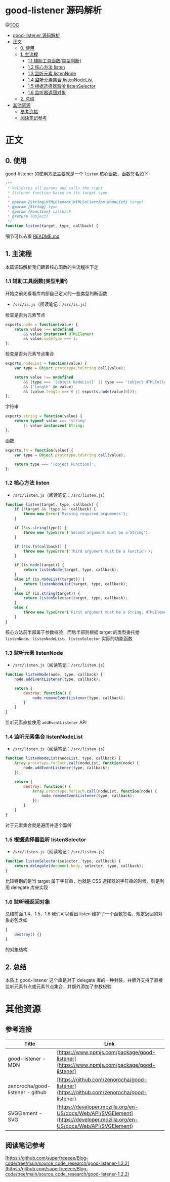 # good-listener 源码解析

@[TOC](文章目录)

<!-- TOC -->

- [good-listener 源码解析](#good-listener-源码解析)
- [正文](#正文)
  - [0. 使用](#0-使用)
  - [1. 主流程](#1-主流程)
    - [1.1 辅助工具函数(类型判断)](#11-辅助工具函数类型判断)
    - [1.2 核心方法 listen](#12-核心方法-listen)
    - [1.3 监听元素 listenNode](#13-监听元素-listennode)
    - [1.4 监听元素集合 listenNodeList](#14-监听元素集合-listennodelist)
    - [1.5 根据选择器监听 listenSelector](#15-根据选择器监听-listenselector)
    - [1.6 监听器返回对象](#16-监听器返回对象)
  - [2. 总结](#2-总结)
- [其他资源](#其他资源)
  - [参考连接](#参考连接)
  - [阅读笔记参考](#阅读笔记参考)

<!-- /TOC -->

# 正文

## 0. 使用

good-listener 的使用方法主要就是一个 `listen` 核心函数，函数签名如下

```js
/**
 * Validates all params and calls the right
 * listener function based on its target type.
 *
 * @param {String|HTMLElement|HTMLCollection|NodeList} target
 * @param {String} type
 * @param {Function} callback
 * @return {Object}
 */
function listen(target, type, callback) {
```

细节可以去看 [README.md](https://www.npmjs.com/package/good-listener)

## 1. 主流程

本篇源码解析我们跟着核心函数的主流程往下走

### 1.1 辅助工具函数(类型判断)

开始之前先看看库内部自己定义的一些类型判断函数

- `/src/is.js`（阅读笔记：`/src/is.js`）

检查是否为元素节点

```js
exports.node = function(value) {
    return value !== undefined
        && value instanceof HTMLElement
        && value.nodeType === 1;
};
```

检查是否为元素节点集合

```js
exports.nodeList = function(value) {
    var type = Object.prototype.toString.call(value);

    return value !== undefined
        && (type === '[object NodeList]' || type === '[object HTMLCollection]')
        && ('length' in value)
        && (value.length === 0 || exports.node(value[0]));
};
```

字符串

```js
exports.string = function(value) {
    return typeof value === 'string'
        || value instanceof String;
};
```

函数

```js
exports.fn = function(value) {
    var type = Object.prototype.toString.call(value);

    return type === '[object Function]';
};
```

### 1.2 核心方法 listen

- `/src/listen.js`（阅读笔记：`/src/listen.js`）

```js
function listen(target, type, callback) {
    if (!target && !type && !callback) {
        throw new Error('Missing required arguments');
    }

    if (!is.string(type)) {
        throw new TypeError('Second argument must be a String');
    }

    if (!is.fn(callback)) {
        throw new TypeError('Third argument must be a Function');
    }

    if (is.node(target)) {
        return listenNode(target, type, callback);
    }
    else if (is.nodeList(target)) {
        return listenNodeList(target, type, callback);
    }
    else if (is.string(target)) {
        return listenSelector(target, type, callback);
    }
    else {
        throw new TypeError('First argument must be a String, HTMLElement, HTMLCollection, or NodeList');
    }
}
```

核心方法前半部属于参数校验，而后半部则根据 target 的类型委托给 `listenNode`、`listenNodeList`、`listenSelector` 实际的功能函数

### 1.3 监听元素 listenNode

- `/src/listen.js`（阅读笔记：`/src/listen.js`）

```js
function listenNode(node, type, callback) {
    node.addEventListener(type, callback);

    return {
        destroy: function() {
            node.removeEventListener(type, callback);
        }
    }
}
```

监听元素直接使用 `addEventListener` API

### 1.4 监听元素集合 listenNodeList

- `/src/listen.js`（阅读笔记：`/src/listen.js`）

```js
function listenNodeList(nodeList, type, callback) {
    Array.prototype.forEach.call(nodeList, function(node) {
        node.addEventListener(type, callback);
    });

    return {
        destroy: function() {
            Array.prototype.forEach.call(nodeList, function(node) {
                node.removeEventListener(type, callback);
            });
        }
    }
}
```

对于元素集合就是遍历并逐个监听

### 1.5 根据选择器监听 listenSelector

- `/src/listen.js`（阅读笔记：`/src/listen.js`）

```js
function listenSelector(selector, type, callback) {
    return delegate(document.body, selector, type, callback);
}
```

比较特别的是当 target 属于字符串，也就是 CSS 选择器的字符串的时候，则是利用 delegate 库来实现

### 1.6 监听器返回对象

总结前面 1.4、1.5、1.6 我们可以看出 listen 维护了一个函数签名，规定返回的对象必包含如

```js
{
    destroy() {}
}
```

的对象结构

## 2. 总结

本质上 good-listener 这个库是对于 delegate 库的一种封装，并额外支持了直接监听元素节点或元素节点集合，并额外添加了参数校验

# 其他资源

## 参考连接

| Title                            | Link                                                                                                                       |
| -------------------------------- | -------------------------------------------------------------------------------------------------------------------------- |
| good-listener - MDN              | [https://www.npmjs.com/package/good-listener](https://www.npmjs.com/package/good-listener)                                 |
| zenorocha/good-listener - github | [https://github.com/zenorocha/good-listener](https://github.com/zenorocha/good-listener)                                   |
| SVGElement - SVG                 | [https://developer.mozilla.org/en-US/docs/Web/API/SVGElement](https://developer.mozilla.org/en-US/docs/Web/API/SVGElement) |

## 阅读笔记参考

[https://github.com/superfreeeee/Blog-code/tree/main/source_code_research/good-listener-1.2.2](https://github.com/superfreeeee/Blog-code/tree/main/source_code_research/good-listener-1.2.2)
